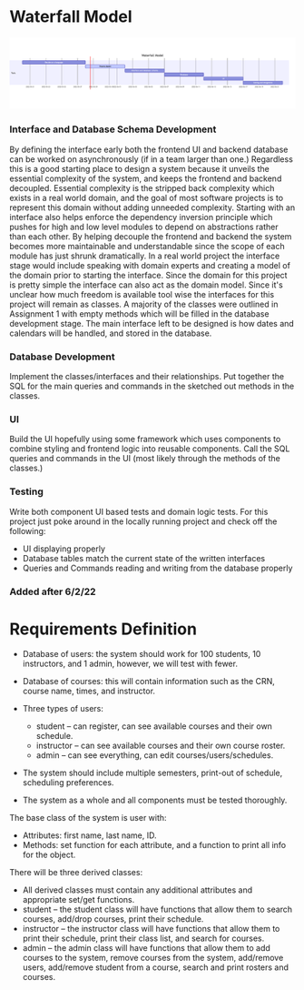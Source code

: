# Waterfall Model
![waterFallDiagram](img/waterfallModelDiagram.png)

### Interface and Database Schema Development
By defining the interface early both the frontend UI and backend database can be worked on asynchronously (if in a team larger than one.) Regardless this is a good starting place to design a system because it unveils the essential complexity of the system, and keeps the frontend and backend decoupled. Essential complexity is the stripped back complexity which exists in a real world domain, and the goal of most software projects is to represent this domain without adding unneeded complexity. Starting with an interface also helps enforce the dependency inversion principle which pushes for high and low level modules to depend on abstractions rather than each other. By helping decouple the frontend and backend the system becomes more maintainable and understandable since the scope of each module has just shrunk dramatically. In a real world project the interface stage would include speaking with domain experts and creating a model of the domain prior to starting the interface. Since the domain for this project is pretty simple the interface can also act as the domain model. Since it's unclear how much freedom is available tool wise the interfaces for this project will remain as classes. A majority of the classes were outlined in Assignment 1 with empty methods which will be filled in the database development stage. The main interface left to be designed is how dates and calendars will be handled, and stored in the database. 

### Database Development
Implement the classes/interfaces and their relationships. Put together the SQL for the main queries and commands in the sketched out methods in the classes.

### UI
Build the UI hopefully using some framework which uses components to combine styling and frontend logic into reusable components. Call the SQL queries and commands in the UI (most likely through the methods of the classes.)

### Testing
Write both component UI based tests and domain logic tests. For this project just poke around in the locally running project and check off the following:
* UI displaying properly
* Database tables match the current state of the written interfaces
* Queries and Commands reading and writing from the database properly

### Added after 6/2/22
# Requirements Definition
- Database of users: the system should work for 100 students, 10 instructors, and 1 admin, however, we will
test with fewer.

-  Database of courses: this will contain information such as the CRN, course name, times, and instructor.
- Three types of users:
  - student – can register, can see available courses and their own schedule.
  - instructor – can see available courses and their own course roster.
  - admin – can see everything, can edit courses/users/schedules.
- The system should include multiple semesters, print-out of schedule, scheduling preferences.
- The system as a whole and all components must be tested thoroughly.

The base class of the system is user with:
- Attributes: first name, last name, ID.
- Methods: set function for each attribute, and a function to print all info for the object.

There will be three derived classes:
- All derived classes must contain any additional attributes and appropriate set/get functions.
- student – the student class will have functions that allow them to search courses, add/drop courses, print
their schedule.
- instructor – the instructor class will have functions that allow them to print their schedule, print their class
list, and search for courses.
- admin – the admin class will have functions that allow them to add courses to the system, remove courses
from the system, add/remove users, add/remove student from a course, search and print rosters and courses.